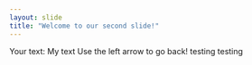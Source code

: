 ```yaml
---
layout: slide
title: "Welcome to our second slide!"
---
```

Your text: My text
Use the left arrow to go back!
testing
testing
